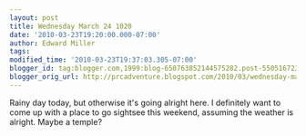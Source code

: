 ```yaml
---
layout: post
title: Wednesday March 24 1020
date: '2010-03-23T19:20:00.000-07:00'
author: Edward Miller
tags: 
modified_time: '2010-03-23T19:37:03.305-07:00'
blogger_id: tag:blogger.com,1999:blog-650763852144575282.post-5505167239214154902
blogger_orig_url: http://prcadventure.blogspot.com/2010/03/wednesday-march-24-1020.html
---
```


Rainy day today, but otherwise it's going alright here. I definitely want to come up with a place to go sightsee this weekend, assuming the weather is alright. Maybe a temple?
